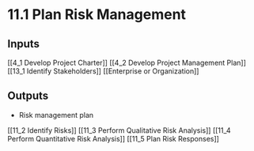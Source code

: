# 11.1 Plan Risk Management

## Inputs

[[4_1 Develop Project Charter]]
[[4_2 Develop Project Management Plan]]
[[13_1 Identify Stakeholders]]
[[Enterprise or Organization]]

## Outputs

* Risk management plan

[[11_2 Identify Risks]]
[[11_3 Perform Qualitative Risk Analysis]]
[[11_4 Perform Quantitative Risk Analysis]]
[[11_5 Plan Risk Responses]]





